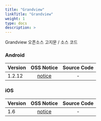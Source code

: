 ```yaml
---
title: "Grandview"
linkTitle: "Grandview"
weight: 1
type: docs
description: >
---
```


Grandview 오픈소스 고지문 / 소스 코드

### Android

| Version | OSS Notice | Source Code |
|---|:---:|:---:|
| 1.2.12 | [notice](https://opensource.sktelecom.com/compliance_artifacts/grandview/android/1.2.12/grandview_android_1.2.12_OSS_Notice.html)  | - |

### iOS

| Version | OSS Notice | Source Code |
|---|:---:|:---:|
| 1.6 | [notice](https://opensource.sktelecom.com/compliance_artifacts/grandview/ios/1.6/grandview_ios_1.6_OSS_Notice.html)  | - |
